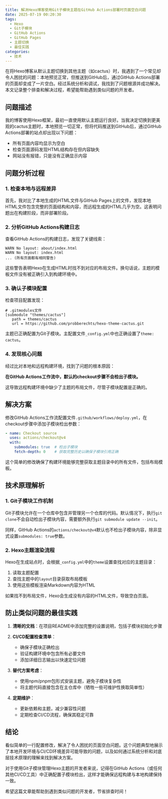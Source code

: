 ```yaml
---
title: 解决Hexo博客使用Git子模块主题在GitHub Actions部署时页面空白问题
date: 2025-07-19 00:20:30
tags:
  - Hexo
  - Git子模块
  - GitHub Actions
  - GitHub Pages
  - 主题切换
  - 最佳实践
categories:
  - 技术
---
```


在将Hexo博客从默认主题切换到其他主题（如cactus）时，我遇到了一个常见却令人困扰的问题：本地预览正常，但推送到GitHub后，通过GitHub Actions部署的页面却变成了一片空白。经过系统分析和调试，我找到了问题根源并成功解决。本文记录整个排查和解决过程，希望能帮助遇到类似问题的开发者。

<!-- more -->

## 问题描述

我的博客使用Hexo框架，最初一直使用默认主题运行良好。当我决定切换到更美观的cactus主题时，本地预览一切正常，但将代码推送到GitHub后，通过GitHub Actions部署的站点却出现以下问题：

- 所有页面内容均显示为空白
- 检查页面源码发现HTML结构存在但内容缺失
- 网站没有报错，只是没有正确显示内容

## 问题分析过程

### 1. 检查本地与远程差异

首先，我对比了本地生成的HTML文件与GitHub Pages上的文件，发现本地HTML文件包含完整的页面结构和内容，而远程生成的HTML几乎为空。这表明问题出在构建阶段，而非部署阶段。

### 2. 分析GitHub Actions构建日志

查看GitHub Actions的构建日志，发现了关键线索：

```
WARN No layout: about/index.html
WARN No layout: index.html
... (所有页面都有相同警告)
```

这些警告表明Hexo在生成HTML时找不到对应的布局文件。换句话说，主题的模板文件没有被正确引入到构建环境中。

### 3. 确认子模块配置

检查项目配置发现：

```
# .gitmodules文件
[submodule "themes/cactus"]
   path = themes/cactus
   url = https://github.com/probberechts/hexo-theme-cactus.git
```

主题已正确配置为Git子模块。主配置文件`_config.yml`中也正确设置了`theme: cactus`。

### 4. 发现核心问题

经过比对本地和远程构建环境，找到了问题的根本原因：

**在GitHub Actions工作流中，默认的checkout步骤不会检出子模块。**

这导致远程构建环境中缺少了主题的布局文件，尽管子模块配置是正确的。

## 解决方案

修改GitHub Actions工作流配置文件`.github/workflows/deploy.yml`，在checkout步骤中添加子模块检出参数：

```yaml
- name: Checkout source
  uses: actions/checkout@v4
  with:
    submodules: true  # 检出子模块
    fetch-depth: 0    # 获取完整历史以确保子模块引用正确
```

这个简单的修改确保了构建环境能够完整获取主题目录中的所有文件，包括布局模板。

## 技术原理解析

### 1. Git子模块工作机制

Git子模块允许在一个仓库中包含并管理另一个仓库的代码。默认情况下，执行`git clone`不会自动检出子模块内容，需要额外执行`git submodule update --init`。

同样，GitHub Actions的`actions/checkout@v4`默认也不检出子模块内容，除非显式设置`submodules: true`参数。

### 2. Hexo主题渲染流程

Hexo在生成站点时，会根据`_config.yml`中的`theme`设置查找对应的主题目录：

1. 读取主题配置
2. 查找主题中的`layout`目录获取布局模板
3. 使用这些模板渲染Markdown内容为HTML

如果找不到布局文件，Hexo会生成没有内容的HTML文件，导致空白页面。

## 防止类似问题的最佳实践

1. **清晰的文档**：在项目README中添加完整的设置说明，包括子模块初始化步骤
   
2. **CI/CD配置检查清单**：
   - 确保子模块正确检出
   - 验证构建环境中包含所有必要文件
   - 添加详细日志输出以快速定位问题

3. **替代方案考虑**：
   - 使用npm/pnpm包形式安装主题，避免子模块复杂性
   - 将主题代码直接包含在主仓库中（牺牲一些可维护性换取简单性）

4. **定期维护**：
   - 更新依赖和主题，减少兼容性问题
   - 定期检查CI/CD流程，确保其稳定可靠

## 结论

看似简单的一行配置修改，解决了令人困扰的页面空白问题。这个问题典型地展示了本地开发环境与CI/CD环境差异可能导致的问题，以及如何通过系统分析和对底层技术原理的理解来找到解决方案。

对于使用Git子模块管理Hexo主题的开发者来说，记得在GitHub Actions（或任何其他CI/CD工具）中正确配置子模块检出，这样才能确保远程构建与本地构建保持一致。

希望这篇文章能帮助到遇到类似问题的开发者，节省排查时间！
